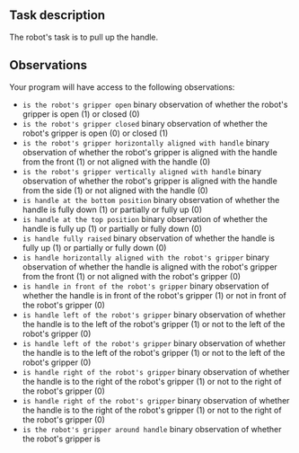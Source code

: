 

<br>

## Task description

The robot's task is to pull up the handle.


## Observations

Your program will have access to the following observations:
- `is the robot's gripper open` binary observation of whether the robot's gripper is open (1) or closed (0)
- `is the robot's gripper closed` binary observation of whether the robot's gripper is open (0) or closed (1)
- `is the robot's gripper horizontally aligned with handle` binary observation of whether the robot's gripper is aligned with the handle from the front (1) or not aligned with the handle (0)
- `is the robot's gripper vertically aligned with handle` binary observation of whether the robot's gripper is aligned with the handle from the side (1) or not aligned with the handle (0)
- `is handle at the bottom position` binary observation of whether the handle is fully down (1) or partially or fully up (0)
- `is handle at the top position` binary observation of whether the handle is fully up (1) or partially or fully down (0)
- `is handle fully raised` binary observation of whether the handle is fully up (1) or partially or fully down (0)
- `is handle horizontally aligned with the robot's gripper` binary observation of whether the handle is aligned with the robot's gripper from the front (1) or not aligned with the robot's gripper (0)
- `is handle in front of the robot's gripper` binary observation of whether the handle is in front of the robot's gripper (1) or not in front of the robot's gripper (0)
- `is handle left of the robot's gripper` binary observation of whether the handle is to the left of the robot's gripper (1) or not to the left of the robot's gripper (0)
- `is handle left of the robot's gripper` binary observation of whether the handle is to the left of the robot's gripper (1) or not to the left of the robot's gripper (0)
- `is handle right of the robot's gripper` binary observation of whether the handle is to the right of the robot's gripper (1) or not to the right of the robot's gripper (0)
- `is handle right of the robot's gripper` binary observation of whether the handle is to the right of the robot's gripper (1) or not to the right of the robot's gripper (0)
- `is the robot's gripper around handle` binary observation of whether the robot's gripper is